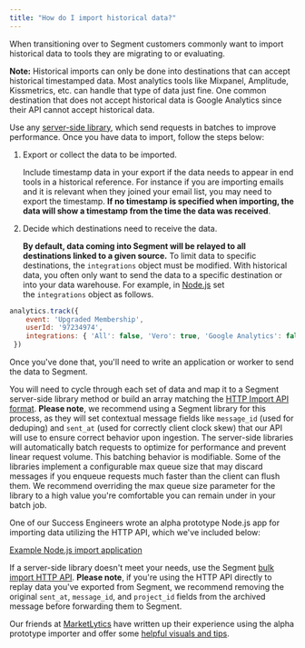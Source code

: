 ```yaml
---
title: "How do I import historical data?"
---
```


When transitioning over to Segment customers commonly want to import historical data to tools they are migrating to or evaluating.

**Note:** Historical imports can only be done into destinations that can accept historical timestamped data. Most analytics tools like Mixpanel, Amplitude, Kissmetrics, etc. can handle that type of data just fine. One common destination that does not accept historical data is Google Analytics since their API cannot accept historical data.

Use any [server-side library](https://segment.com/docs/sources/#server), which send requests in batches to improve performance. Once you have data to import, follow the steps below:

1.  Export or collect the data to be imported.

    Include timestamp data in your export if the data needs to appear in end tools in a historical reference. For instance if you are importing emails and it is relevant when they joined your email list, you may need to export the timestamp. **If no timestamp is specified when importing, the data will show a timestamp from the time the data was received**.

2.  Decide which destinations need to receive the data.

    **By default, data coming into Segment will be relayed to all destinations linked to a given source.** To limit data to specific destinations, the `integrations` object must be modified. With historical data, you often only want to send the data to a specific destination or into your data warehouse. For example, in [Node.js](https://segment.com/docs/libraries/node/#integrations) set the `integrations` object as follows.


```js
analytics.track({
    event: 'Upgraded Membership',
    userId: '97234974',
    integrations: { 'All': false, 'Vero': true, 'Google Analytics': false }
 })
```

Once you've done that, you'll need to write an application or worker to send the data to Segment.

You will need to cycle through each set of data and map it to a Segment server-side library method or build an array matching the [HTTP Import API format](https://segment.com/docs/sources/server/http/#import). **Please note**, we recommend using a Segment library for this process, as they will set contextual message fields like `message_id` (used for deduping) and `sent_at` (used for correctly client clock skew) that our API will use to ensure correct behavior upon ingestion. The server-side libraries will automatically batch requests to optimize for performance and prevent linear request volume. This batching behavior is modifiable. Some of the libraries implement a configurable max queue size that may discard messages if you enqueue requests much faster than the client can flush them. We recommend overriding the max queue size parameter for the library to a high value you're comfortable you can remain under in your batch job.

One of our Success Engineers wrote an alpha prototype Node.js app for importing data utilizing the HTTP API, which we've included below:

[Example Node.js import application](https://github.com/lambtron/segment-import)

If a server-side library doesn't meet your needs, use the Segment [bulk import HTTP API](https://segment.com/docs/sources/server/http/#import). **Please note**, if you're using the HTTP API directly to replay data you've exported from Segment, we recommend removing the original `sent_at`, `message_id`, and `project_id` fields from the archived message before forwarding them to Segment.

Our friends at [MarketLytics](http://marketlytics.com/) have written up their experience using the alpha prototype importer and offer some [helpful visuals and tips](http://marketlytics.com/blog/import-historic-data-to-segment).
